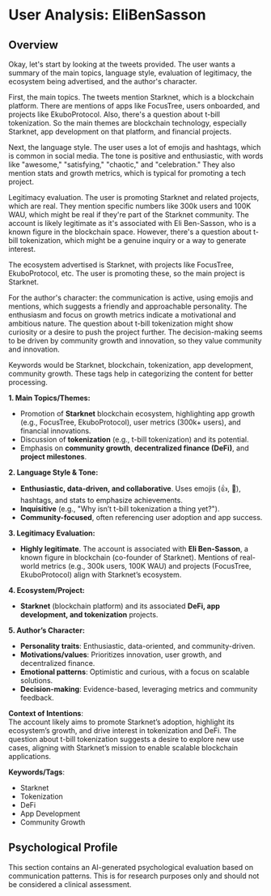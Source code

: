 # User Analysis: EliBenSasson

## Overview

<think>
Okay, let's start by looking at the tweets provided. The user wants a summary of the main topics, language style, evaluation of legitimacy, the ecosystem being advertised, and the author's character.

First, the main topics. The tweets mention Starknet, which is a blockchain platform. There are mentions of apps like FocusTree, users onboarded, and projects like EkuboProtocol. Also, there's a question about t-bill tokenization. So the main themes are blockchain technology, especially Starknet, app development on that platform, and financial projects.

Next, the language style. The user uses a lot of emojis and hashtags, which is common in social media. The tone is positive and enthusiastic, with words like "awesome," "satisfying," "chaotic," and "celebration." They also mention stats and growth metrics, which is typical for promoting a tech project.

Legitimacy evaluation. The user is promoting Starknet and related projects, which are real. They mention specific numbers like 300k users and 100K WAU, which might be real if they're part of the Starknet community. The account is likely legitimate as it's associated with Eli Ben-Sasson, who is a known figure in the blockchain space. However, there's a question about t-bill tokenization, which might be a genuine inquiry or a way to generate interest.

The ecosystem advertised is Starknet, with projects like FocusTree, EkuboProtocol, etc. The user is promoting these, so the main project is Starknet.

For the author's character: the communication is active, using emojis and mentions, which suggests a friendly and approachable personality. The enthusiasm and focus on growth metrics indicate a motivational and ambitious nature. The question about t-bill tokenization might show curiosity or a desire to push the project further. The decision-making seems to be driven by community growth and innovation, so they value community and innovation.

Keywords would be Starknet, blockchain, tokenization, app development, community growth. These tags help in categorizing the content for better processing.
</think>

**1. Main Topics/Themes:**  
- Promotion of **Starknet** blockchain ecosystem, highlighting app growth (e.g., FocusTree, EkuboProtocol), user metrics (300k+ users), and financial innovations.  
- Discussion of **tokenization** (e.g., t-bill tokenization) and its potential.  
- Emphasis on **community growth**, **decentralized finance (DeFi)**, and **project milestones**.  

**2. Language Style & Tone:**  
- **Enthusiastic, data-driven, and collaborative**. Uses emojis (👍, 🎉), hashtags, and stats to emphasize achievements.  
- **Inquisitive** (e.g., "Why isn’t t-bill tokenization a thing yet?").  
- **Community-focused**, often referencing user adoption and app success.  

**3. Legitimacy Evaluation:**  
- **Highly legitimate**. The account is associated with **Eli Ben-Sasson**, a known figure in blockchain (co-founder of Starknet). Mentions of real-world metrics (e.g., 300k users, 100K WAU) and projects (FocusTree, EkuboProtocol) align with Starknet’s ecosystem.  

**4. Ecosystem/Project:**  
- **Starknet** (blockchain platform) and its associated **DeFi, app development, and tokenization** projects.  

**5. Author’s Character:**  
- **Personality traits**: Enthusiastic, data-oriented, and community-driven.  
- **Motivations/values**: Prioritizes innovation, user growth, and decentralized finance.  
- **Emotional patterns**: Optimistic and curious, with a focus on scalable solutions.  
- **Decision-making**: Evidence-based, leveraging metrics and community feedback.  

**Context of Intentions**:  
The account likely aims to promote Starknet’s adoption, highlight its ecosystem’s growth, and drive interest in tokenization and DeFi. The question about t-bill tokenization suggests a desire to explore new use cases, aligning with Starknet’s mission to enable scalable blockchain applications.  

**Keywords/Tags**:  
- Starknet  
- Tokenization  
- DeFi  
- App Development  
- Community Growth

## Psychological Profile

This section contains an AI-generated psychological evaluation based on communication patterns. This is for research purposes only and should not be considered a clinical assessment.